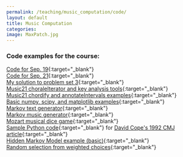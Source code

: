 ```yaml
---
permalink: /teaching/music_computation/code/
layout: default
title: Music Computation
categories: 
image: MaxPatch.jpg
---
```

### Code examples for the course:

[Code for Sep. 19](Sep19_2017.html){:target="_blank"}  
[Code for Sep. 21](Sep21_2017.html){:target="_blank"}  
[My solution to problem set 3](ProblemSet3MySolution.html){:target="_blank"}  
[Music21 choraleIterator and key analysis tools](choraleIteratorAndKeyAnalysis.html){:target="_blank"}  
[Music21 chordify and annotateIntervals examples](chordify_annotateintervals.html){:target="_blank"}  
[Basic numpy, scipy, and matplotlib examples](numpy_scipy_matplotlib.html){:target="_blank"}   
[Markov text generator](markov.html){:target="_blank"}  
[Markov music generator](markov_music_generator.html){:target="_blank"}  
[Mozart musical dice game](MusikalischeWurfelspiele.html){:target="_blank"}  
[Sample Python code](CopeEMIFunctions.html){:target="_blank"} for [David Cope's 1992 CMJ article](https://www.jstor.org/stable/3680717?seq=1#page_scan_tab_contents){:target="_blank"}  
[Hidden Markov Model example (basic)](hmm_example.html){:target="_blank"}  
[Random selection from weighted choices](weighted_choice_explanation){:target="_blank"}